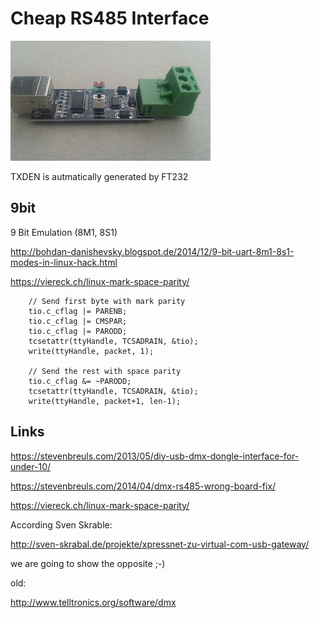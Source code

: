 Cheap RS485 Interface
=====================

[![alt-text](https://github.com/GBert/misc/raw/master/RS485/pictures/Cheap_RS485_s.jpg "RS485")](https://github.com/GBert/misc/raw/master/RS485/pictures/Cheap_RS485.jpg)

TXDEN is autmatically generated by FT232

9bit
----

9 Bit Emulation (8M1, 8S1)

http://bohdan-danishevsky.blogspot.de/2014/12/9-bit-uart-8m1-8s1-modes-in-linux-hack.html

https://viereck.ch/linux-mark-space-parity/

```
	// Send first byte with mark parity
	tio.c_cflag |= PARENB;
	tio.c_cflag |= CMSPAR;
	tio.c_cflag |= PARODD;
	tcsetattr(ttyHandle, TCSADRAIN, &tio);
	write(ttyHandle, packet, 1);

	// Send the rest with space parity
	tio.c_cflag &= ~PARODD;
	tcsetattr(ttyHandle, TCSADRAIN, &tio);
	write(ttyHandle, packet+1, len-1);
```

Links
-----
https://stevenbreuls.com/2013/05/diy-usb-dmx-dongle-interface-for-under-10/

https://stevenbreuls.com/2014/04/dmx-rs485-wrong-board-fix/

https://viereck.ch/linux-mark-space-parity/


According Sven Skrable:

http://sven-skrabal.de/projekte/xpressnet-zu-virtual-com-usb-gateway/

we are going to show the opposite ;-)

old:

http://www.telltronics.org/software/dmx
